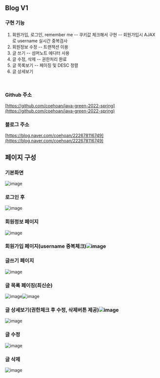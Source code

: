 ## Blog V1
### 구현 기능
1. 회원가입, 로그인, remember me
-- 쿠키값 체크해서 구현
-- 회원가입시 AJAX로 username 실시간 중복검사
2. 회원정보 수정
-- 트랜잭션 이용
3. 글 쓰기
-- 섬머노트 에디터 사용
4. 글 수정, 삭제
-- 권한처리 완료
5. 글 목록보기
-- 페이징 및 DESC 정렬
6. 글 상세보기
<br>

### Github 주소
[https://github.com/coehoan/java-green-2022-spring](https://github.com/coehoan/java-green-2022-spring)

### 블로그 주소
[https://blog.naver.com/coehoan/222678116749](https://blog.naver.com/coehoan/222678116749)
<br>

## 페이지 구성
### 기본화면
![image](https://user-images.githubusercontent.com/97711652/165732165-b2bf4344-86e7-40fb-820d-92a45bf27623.png)

### 로그인 후
![image](https://user-images.githubusercontent.com/97711652/165732282-5fbce231-2c3b-4ca6-a5fa-a70c782f9908.png)

### 회원정보 페이지
![image](https://user-images.githubusercontent.com/97711652/165732489-5c637a88-d06d-417d-9a6d-84df98297ba1.png)

### 회원가입 페이지(username 중복체크)![image](https://user-images.githubusercontent.com/97711652/165732942-83cc30d3-b2e1-4b26-900a-48e82cfabcfd.png)

### 글쓰기 페이지
![image](https://user-images.githubusercontent.com/97711652/165732418-d667bb80-661f-4db5-bd07-72f7431069d0.png)

### 글 목록 페이징(최신순)
![image](https://user-images.githubusercontent.com/97711652/165733245-4a639504-8c15-4824-ad8a-49c1f9080436.png)![image](https://user-images.githubusercontent.com/97711652/165733301-d175057d-fc8d-4f2f-b222-2551490ea044.png)

### 글 상세보기(권한체크 후 수정, 삭제버튼 제공)![image](https://user-images.githubusercontent.com/97711652/165733413-bbaf819f-69f6-4551-979f-01d8e3213ab1.png)
![image](https://user-images.githubusercontent.com/97711652/165733421-9b510c82-986a-4086-b0eb-6c170f2aebeb.png)

### 글 수정
![image](https://user-images.githubusercontent.com/97711652/165733551-6779b582-e233-41bb-89d1-f253e3c6c40e.png)

### 글 삭제
![image](https://user-images.githubusercontent.com/97711652/165734153-b0d3979b-115c-4efb-aa9b-832739d7e236.png)
